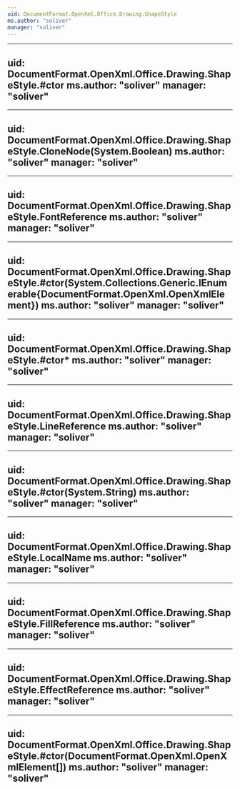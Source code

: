 ```yaml
---
uid: DocumentFormat.OpenXml.Office.Drawing.ShapeStyle
ms.author: "soliver"
manager: "soliver"
---
```


---
uid: DocumentFormat.OpenXml.Office.Drawing.ShapeStyle.#ctor
ms.author: "soliver"
manager: "soliver"
---

---
uid: DocumentFormat.OpenXml.Office.Drawing.ShapeStyle.CloneNode(System.Boolean)
ms.author: "soliver"
manager: "soliver"
---

---
uid: DocumentFormat.OpenXml.Office.Drawing.ShapeStyle.FontReference
ms.author: "soliver"
manager: "soliver"
---

---
uid: DocumentFormat.OpenXml.Office.Drawing.ShapeStyle.#ctor(System.Collections.Generic.IEnumerable{DocumentFormat.OpenXml.OpenXmlElement})
ms.author: "soliver"
manager: "soliver"
---

---
uid: DocumentFormat.OpenXml.Office.Drawing.ShapeStyle.#ctor*
ms.author: "soliver"
manager: "soliver"
---

---
uid: DocumentFormat.OpenXml.Office.Drawing.ShapeStyle.LineReference
ms.author: "soliver"
manager: "soliver"
---

---
uid: DocumentFormat.OpenXml.Office.Drawing.ShapeStyle.#ctor(System.String)
ms.author: "soliver"
manager: "soliver"
---

---
uid: DocumentFormat.OpenXml.Office.Drawing.ShapeStyle.LocalName
ms.author: "soliver"
manager: "soliver"
---

---
uid: DocumentFormat.OpenXml.Office.Drawing.ShapeStyle.FillReference
ms.author: "soliver"
manager: "soliver"
---

---
uid: DocumentFormat.OpenXml.Office.Drawing.ShapeStyle.EffectReference
ms.author: "soliver"
manager: "soliver"
---

---
uid: DocumentFormat.OpenXml.Office.Drawing.ShapeStyle.#ctor(DocumentFormat.OpenXml.OpenXmlElement[])
ms.author: "soliver"
manager: "soliver"
---
